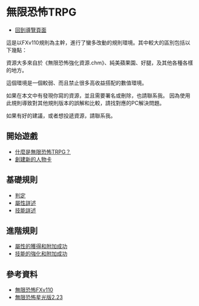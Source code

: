 無限恐怖TRPG
===

- [回到導覽頁面](/n-ymYYRoSgqLFKou5iU2rw)

這是以FXv110規則為主幹，進行了蠻多改動的規則環境。其中較大的區別包括以下幾點：

資源大多來自於《無限恐怖強化資源.chm》、純美蘋果園、好腿，及其他各種各樣的地方。

這個環境是一個較弱、而且禁止很多高收益搭配的數值環境。

如果在本文中有發現你寫的資源，並且需要署名或刪除，也請聯系我。
因為使用此規則導致對其他規則版本的誤解和比較，請找對應的PC解決問題。

如果有好的建議，或者想投遞資源，請聯系我。

開始遊戲
---
- [什麼是無限恐怖TRPG？](/n-ymYYRoSgqLFKou5iU2rw)
- [創建新的人物卡](/DP81vuG7R7-FVALHmOBAdw)

基礎規則
---
- [判定](/J_KRvO-BTcKL8SPZmB6fHA)
- [屬性詳述](/-k382ED1R5aWkrNlNAHFJg)
- [技能詳述](/mmsSjwraT1y6gdMtTW2gpw)

進階規則
---
- [屬性的獲得和附加成功](/ku8qyFOaQi-sY5y4Od9GYQ)
- [技能的強化和附加成功](/HkTFbt1-SUWMgCFog-NxmQ)

參考資料
---
- [無限恐怖FXv110](https://www.hktrpg.com/INF/FXv110/index.htm)
- [無限恐怖星光版2.23](https://bonegatherer.github.io/LimitlessChm/index.htm)

